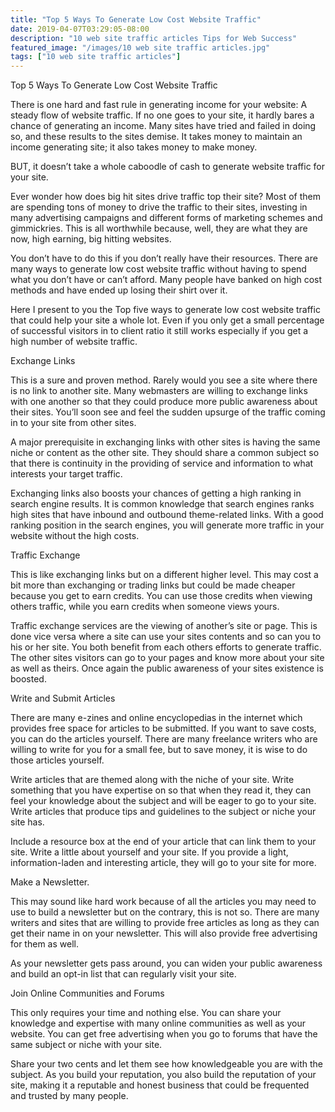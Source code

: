 ```yaml
---
title: "Top 5 Ways To Generate Low Cost Website Traffic"
date: 2019-04-07T03:29:05-08:00
description: "10 web site traffic articles Tips for Web Success"
featured_image: "/images/10 web site traffic articles.jpg"
tags: ["10 web site traffic articles"]
---
```


Top 5 Ways To Generate Low Cost Website Traffic


There is one hard and fast rule in generating income for your website: A steady flow of website traffic. If no one goes to your site, it hardly bares a chance of generating an income. Many sites have tried and failed in doing so, and these results to the sites demise. It takes money to maintain an income generating site; it also takes money to make money.

BUT, it doesn’t take a whole caboodle of cash to generate website traffic for your site.

Ever wonder how does big hit sites drive traffic top their site? Most of them are spending tons of money to drive the traffic to their sites, investing in many advertising campaigns and different forms of marketing schemes and gimmickries. This is all worthwhile because, well, they are what they are now, high earning, big hitting websites. 

You don’t have to do this if you don’t really have their resources. There are many ways to generate low cost website traffic without having to spend what you don’t have or can’t afford. Many people have banked on high cost methods and have ended up losing their shirt over it. 

Here I present to you the Top five ways to generate low cost website traffic that could help your site a whole lot. Even if you only get a small percentage of successful visitors in to client ratio it still works especially if you get a high number of website traffic. 

Exchange Links

This is a sure and proven method. Rarely would you see a site where there is no link to another site. Many webmasters are willing to exchange links with one another so that they could produce more public awareness about their sites. You’ll soon see and feel the sudden upsurge of the traffic coming in to your site from other sites.

A major prerequisite in exchanging links with other sites is having the same niche or content as the other site. They should share a common subject so that there is continuity in the providing of service and information to what interests your target traffic. 

Exchanging links also boosts your chances of getting a high ranking in search engine results. It is common knowledge that search engines ranks high sites that have inbound and outbound theme-related links. With a good ranking position in the search engines, you will generate more traffic in your website without the high costs. 

Traffic Exchange

This is like exchanging links but on a different higher level. This may cost a bit more than exchanging or trading links but could be made cheaper because you get to earn credits. You can use those credits when viewing others traffic, while you earn credits when someone views yours.

Traffic exchange services are the viewing of another’s site or page. This is done vice versa where a site can use your sites contents and so can you to his or her site. You both benefit from each others efforts to generate traffic. The other sites visitors can go to your pages and know more about your site as well as theirs. Once again the public awareness of your sites existence is boosted. 

Write and Submit Articles

There are many e-zines and online encyclopedias in the internet which provides free space for articles to be submitted. If you want to save costs, you can do the articles yourself. There are many freelance writers who are willing to write for you for a small fee, but to save money, it is wise to do those articles yourself.

Write articles that are themed along with the niche of your site. Write something that you have expertise on so that when they read it, they can feel your knowledge about the subject and will be eager to go to your site. Write articles that produce tips and guidelines to the subject or niche your site has. 

Include a resource box at the end of your article that can link them to your site. Write a little about yourself and your site. If you provide a light, information-laden and interesting article, they will go to your site for more. 

Make a Newsletter.

This may sound like hard work because of all the articles you may need to use to build a newsletter but on the contrary, this is not so. There are many writers and sites that are willing to provide free articles as long as they can get their name in on your newsletter. This will also provide free advertising for them as well.

As your newsletter gets pass around, you can widen your public awareness and build an opt-in list that can regularly visit your site.

Join Online Communities and Forums

This only requires your time and nothing else. You can share your knowledge and expertise with many online communities as well as your website. You can get free advertising when you go to forums that have the same subject or niche with your site.

Share your two cents and let them see how knowledgeable you are with the subject. As you build your reputation, you also build the reputation of your site, making it a reputable and honest business that could be frequented and trusted by many people. 






